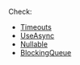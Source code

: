 Check:

- [Timeouts](Timeouts/README.md)
- [UseAsync](UseAsync/README.md)
- [Nullable](Nullable/README.md)
- [BlockingQueue](BlockingQueue/README.md)
